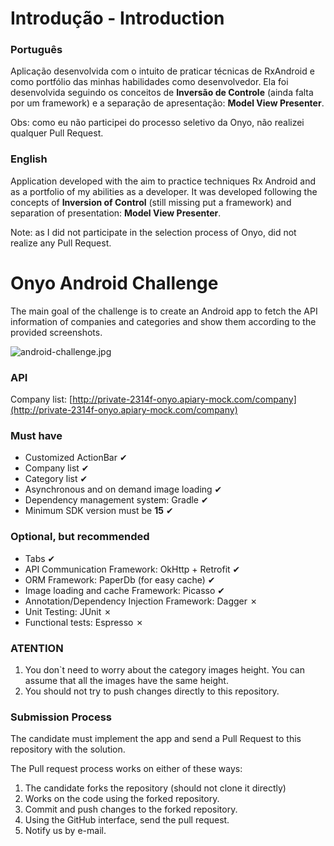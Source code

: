 # Introdução - Introduction #

### **Português** ###

Aplicação desenvolvida com o intuito de praticar técnicas de RxAndroid e como portfólio das minhas habilidades como desenvolvedor.
Ela foi desenvolvida seguindo os conceitos de **Inversão de Controle** (ainda falta por um framework) e a separação de apresentação: **Model View Presenter**.

Obs: como eu não participei do processo seletivo da Onyo, não realizei qualquer Pull Request.

### **English** ###

Application developed with the aim to practice techniques Rx Android and as a portfolio of my abilities as a developer.
It was developed following the concepts of **Inversion of Control** (still missing put a framework) and separation of presentation: **Model View Presenter**.

Note: as I did not participate in the selection process of Onyo, did not realize any Pull Request.

# Onyo Android Challenge #

The main goal of the challenge is to create an Android app to fetch the API information of companies and categories and show them according to the provided screenshots.

![android-challenge.jpg](android-challenge-image.jpg)
### **API** ###

Company list: [http://private-2314f-onyo.apiary-mock.com/company](http://private-2314f-onyo.apiary-mock.com/company)

### **Must have** ###

* Customized ActionBar ✔
* Company list ✔
* Category list ✔
* Asynchronous and on demand image loading ✔
* Dependency management system: Gradle ✔
* Minimum SDK version must be **15** ✔

### **Optional, but recommended** ###

* Tabs ✔
* API Communication Framework: OkHttp + Retrofit ✔
* ORM Framework: PaperDb (for easy cache) ✔
* Image loading and cache Framework: Picasso ✔
* Annotation/Dependency Injection Framework: Dagger ✗
* Unit Testing: JUnit ✗
* Functional tests: Espresso ✗

### **ATENTION** ###
1. You don`t need to worry about the category images height. You can assume that all the images have the same height.
2. You should not try to push changes directly to this repository.

### **Submission Process** ###
The candidate must implement the app and send a Pull Request to this repository with the solution.

The Pull request process works on either of these ways:

1. The candidate forks the repository (should not clone it directly)
2. Works on the code using the forked repository.
3. Commit and push changes to the forked repository.
4. Using the GitHub interface, send the pull request.
5. Notify us by e-mail.
